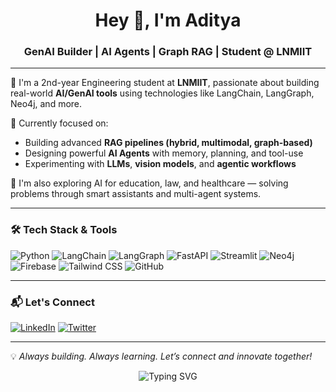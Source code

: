 <h1 align="center">Hey 👋, I'm Aditya</h1>
<h3 align="center">GenAI Builder | AI Agents | Graph RAG | Student @ LNMIIT</h3>

---

🌟 I'm a 2nd-year Engineering student at **LNMIIT**, passionate about building real-world **AI/GenAI tools** using technologies like LangChain, LangGraph, Neo4j, and more.

🔬 Currently focused on:
- Building advanced **RAG pipelines (hybrid, multimodal, graph-based)**
- Designing powerful **AI Agents** with memory, planning, and tool-use
- Experimenting with **LLMs**, **vision models**, and **agentic workflows**

🧠 I'm also exploring AI for education, law, and healthcare — solving problems through smart assistants and multi-agent systems.

---

### 🛠️ Tech Stack & Tools
![Python](https://img.shields.io/badge/-Python-05122A?style=flat&logo=python)
![LangChain](https://img.shields.io/badge/-LangChain-blueviolet?style=flat)
![LangGraph](https://img.shields.io/badge/-LangGraph-orange?style=flat)
![FastAPI](https://img.shields.io/badge/-FastAPI-005571?style=flat)
![Streamlit](https://img.shields.io/badge/-Streamlit-FF4B4B?style=flat)
![Neo4j](https://img.shields.io/badge/-Neo4j-008CC1?style=flat)
![Firebase](https://img.shields.io/badge/-Firebase-FFCA28?style=flat&logo=firebase)
![Tailwind CSS](https://img.shields.io/badge/-TailwindCSS-38B2AC?style=flat&logo=tailwind-css)
![GitHub](https://img.shields.io/badge/-GitHub-181717?style=flat&logo=github)

---

### 📬 Let's Connect

[![LinkedIn](https://img.shields.io/badge/-LinkedIn-blue?style=flat&logo=linkedin)](https://www.linkedin.com/in/aditya-lnmiit/)
[![Twitter](https://img.shields.io/badge/-Twitter-1DA1F2?style=flat&logo=twitter)](https://x.com/AdityaShiv39353)

---

💡 *Always building. Always learning. Let’s connect and innovate together!*
<p align="center">
  <img src="https://readme-typing-svg.herokuapp.com?font=Righteous&size=30&center=true&vCenter=true&width=500&height=70&duration=5000&lines=Thanks+for+visiting!+😊;Connect+me+on+LinkedIn!;I'm+always+ready+to+collab+:)" alt="Typing SVG" />
</p>


